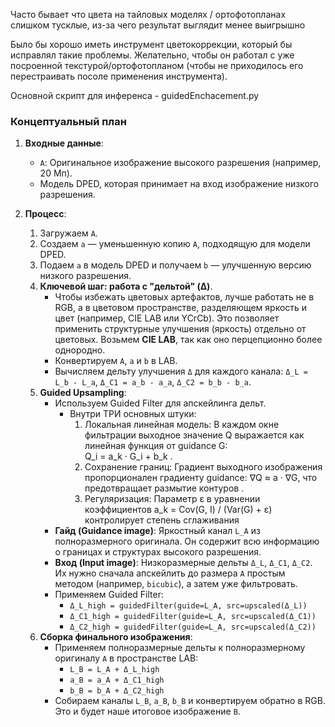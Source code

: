 Часто бывает что цвета на тайловых моделях / ортофотопланах слишком тусклые, из-за чего результат выглядит менее выигрышно 

Было бы хорошо иметь инструмент цветокоррекции, который бы исправлял такие проблемы. Желательно, чтобы он работал с уже посроенной текстурой/ортофотопланом (чтобы не приходилось его перестраивать посоле применения инструмента).

Основной скрипт для инференса - guidedEnchacement.py

### Концептуальный план

1. **Входные данные**:
    
    - `A`: Оригинальное изображение высокого разрешения (например, 20 Мп).
    - Модель DPED, которая принимает на вход изображение низкого разрешения.
2. **Процесс**:
    
    1. Загружаем `A`.
    2. Создаем `a` — уменьшенную копию `A`, подходящую для модели DPED.
    3. Подаем `a` в модель DPED и получаем `b` — улучшенную версию низкого разрешения.
    4. **Ключевой шаг: работа с "дельтой" (Δ)**.
        - Чтобы избежать цветовых артефактов, лучше работать не в RGB, а в цветовом пространстве, разделяющем яркость и цвет (например, CIE LAB или YCrCb). Это позволяет применить структурные улучшения (яркость) отдельно от цветовых. Возьмем **CIE LAB**, так как оно перцепционно более однородно.
        - Конвертируем `A`, `a` и `b` в LAB.
        - Вычисляем дельту улучшения `Δ` для каждого канала: `Δ_L = L_b - L_a`, `Δ_C1 = a_b - a_a`, `Δ_C2 = b_b - b_a`.
    5. **Guided Upsampling**:
        - Используем Guided Filter для апскейлинга дельт.
	        - Внутри ТРИ основных штуки:
				1. Локальная линейная модель: В каждом окне фильтрации выходное значение Q выражается как линейная функция от guidance G:  
				   Q_i = a_k · G_i + b_k .  
				2. Сохранение границ: Градиент выходного изображения пропорционален градиенту guidance: ∇Q ≈ a · ∇G, что предотвращает размытие контуров .  
				3. Регуляризация: Параметр ε в уравнении коэффициентов a_k = Cov(G, I) / (Var(G) + ε) контролирует степень сглаживания 
        - **Гайд (Guidance image)**: Яркостный канал `L_A` из полноразмерного оригинала. Он содержит всю информацию о границах и структурах высокого разрешения.
        - **Вход (Input image)**: Низкоразмерные дельты `Δ_L`, `Δ_C1`, `Δ_C2`. Их нужно сначала апскейлить до размера `A` простым методом (например, `bicubic`), а затем уже фильтровать.
        - Применяем Guided Filter:
            - `Δ_L_high = guidedFilter(guide=L_A, src=upscaled(Δ_L))`
            - `Δ_C1_high = guidedFilter(guide=L_A, src=upscaled(Δ_C1))`
            - `Δ_C2_high = guidedFilter(guide=L_A, src=upscaled(Δ_C2))`
    7. **Сборка финального изображения**:
        - Применяем полноразмерные дельты к полноразмерному оригиналу `A` в пространстве LAB:
            - `L_B = L_A + Δ_L_high`
            - `a_B = a_A + Δ_C1_high`
            - `b_B = b_A + Δ_C2_high`
        - Собираем каналы `L_B`, `a_B`, `b_B` и конвертируем обратно в RGB. Это и будет наше итоговое изображение `B`.


